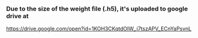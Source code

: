 ### Due to the size of the weight file (.h5), it's uploaded to google drive at 
https://drive.google.com/open?id=1KOH3CKqtdOIW_j7tszAPV_ECnYaPsvnL
